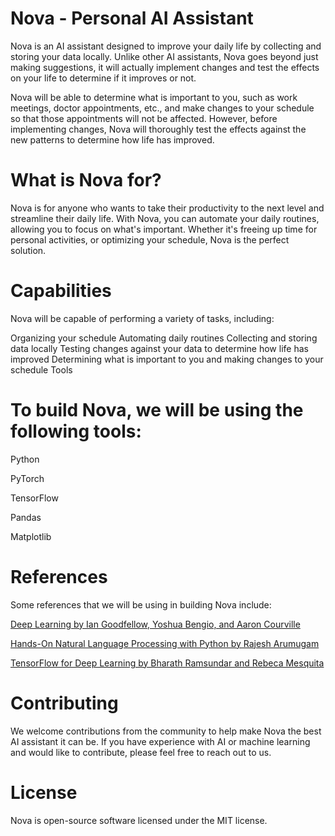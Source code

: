 # Nova - Personal AI Assistant
Nova is an AI assistant designed to improve your daily life by collecting and storing your data locally. Unlike other AI assistants, Nova goes beyond just making suggestions, it will actually implement changes and test the effects on your life to determine if it improves or not.

Nova will be able to determine what is important to you, such as work meetings, doctor appointments, etc., and make changes to your schedule so that those appointments will not be affected. However, before implementing changes, Nova will thoroughly test the effects against the new patterns to determine how life has improved.

# What is Nova for?

Nova is for anyone who wants to take their productivity to the next level and streamline their daily life. With Nova, you can automate your daily routines, allowing you to focus on what's important. Whether it's freeing up time for personal activities, or optimizing your schedule, Nova is the perfect solution.

# Capabilities

Nova will be capable of performing a variety of tasks, including:

Organizing your schedule
Automating daily routines
Collecting and storing data locally
Testing changes against your data to determine how life has improved
Determining what is important to you and making changes to your schedule
Tools

# To build Nova, we will be using the following tools:

Python

PyTorch

TensorFlow

Pandas

Matplotlib

# References

Some references that we will be using in building Nova include:

[Deep Learning by Ian Goodfellow, Yoshua Bengio, and Aaron Courville](https://amzn.to/3XO2iUL)

[Hands-On Natural Language Processing with Python by Rajesh Arumugam](https://amzn.to/3RhiEmj)

[TensorFlow for Deep Learning by Bharath Ramsundar and Rebeca Mesquita](https://amzn.to/3WOsQng)

# Contributing

We welcome contributions from the community to help make Nova the best AI assistant it can be. If you have experience with AI or machine learning and would like to contribute, please feel free to reach out to us.

# License

Nova is open-source software licensed under the MIT license.
